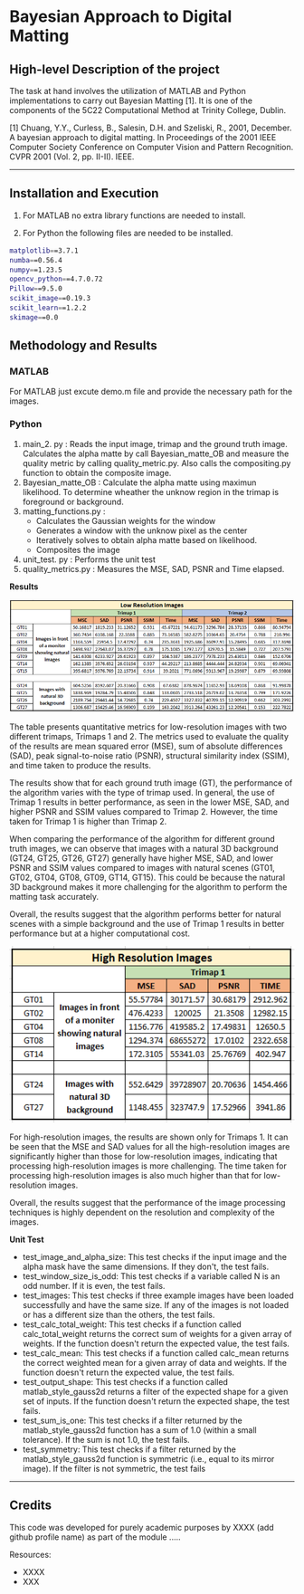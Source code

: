 # Bayesian Approach to Digital Matting

## High-level Description of the project
The task at hand involves the utilization of MATLAB and Python implementations to carry out Bayesian Matting [1]. It is one of the components of the 5C22 Computational Method at Trinity College, Dublin.

[1] Chuang, Y.Y., Curless, B., Salesin, D.H. and Szeliski, R., 2001, December. A bayesian approach to digital matting. In Proceedings of the 2001 IEEE Computer Society Conference on Computer Vision and Pattern Recognition. CVPR 2001 (Vol. 2, pp. II-II). IEEE.

---

## Installation and Execution

1. For MATLAB no extra library functions are needed to install. 

2. For Python the following files are needed to be installed. 
```sh                                 
matplotlib==3.7.1
numba==0.56.4
numpy==1.23.5
opencv_python==4.7.0.72
Pillow==9.5.0
scikit_image==0.19.3
scikit_learn==1.2.2
skimage==0.0
```

## Methodology and Results
### MATLAB
 For MATLAB just excute demo.m file and provide the necessary path for the images.

 ### Python
 1. main_2. py : Reads the input image, trimap and the ground truth image. Calculates the alpha matte by call Bayesian_matte_OB and measure the quality metric by calling quality_metric.py. Also calls the compositing.py function to obtain the composite image.
 2. Bayesian_matte_OB : Calculate the alpha matte using maximun likelihood. To determine wheather the unknow region in the trimap is foreground or background.
 3. matting_functions.py : 
    *  Calculates the Gaussian weights for the window
    *  Generates a window with the unknow pixel as the center
    *  Iteratively solves to obtain alpha matte based on likelihood.
    *  Composites the image 
4.  unit_test. py : Performs the unit test
5.  quality_metrics.py : Measures the MSE, SAD, PSNR and Time elapsed.

**Results**

<img src="LR.png" width="850">

The table presents quantitative metrics for low-resolution images with two different trimaps, Trimaps 1 and 2. The metrics used to evaluate the quality of the results are mean squared error (MSE), sum of absolute differences (SAD), peak signal-to-noise ratio (PSNR), structural similarity index (SSIM), and time taken to produce the results.

The results show that for each ground truth image (GT), the performance of the algorithm varies with the type of trimap used. In general, the use of Trimap 1 results in better performance, as seen in the lower MSE, SAD, and higher PSNR and SSIM values compared to Trimap 2. However, the time taken for Trimap 1 is higher than Trimap 2.

When comparing the performance of the algorithm for different ground truth images, we can observe that images with a natural 3D background (GT24, GT25, GT26, GT27) generally have higher MSE, SAD, and lower PSNR and SSIM values compared to images with natural scenes (GT01, GT02, GT04, GT08, GT09, GT14, GT15). This could be because the natural 3D background makes it more challenging for the algorithm to perform the matting task accurately.

Overall, the results suggest that the algorithm performs better for natural scenes with a simple background and the use of Trimap 1 results in better performance but at a higher computational cost.

<img src="HR.png" width="550">

For high-resolution images, the results are shown only for Trimaps 1. It can be seen that the MSE and SAD values for all the high-resolution images are significantly higher than those for low-resolution images, indicating that processing high-resolution images is more challenging. The time taken for processing high-resolution images is also much higher than that for low-resolution images.

Overall, the results suggest that the performance of the image processing techniques is highly dependent on the resolution and complexity of the images.


**Unit Test**


*   test_image_and_alpha_size: This test checks if the input image and the alpha mask have the same dimensions. If they don't, the test fails.
*   test_window_size_is_odd: This test checks if a variable called N is an odd number. If it is even, the test fails.
*   test_images: This test checks if three example images have been loaded successfully and have the same size. If any of the images is not loaded or has a different size than the others, the test fails.
*   test_calc_total_weight: This test checks if a function called calc_total_weight returns the correct sum of weights for a given array of weights. If the function doesn't return the expected value, the test fails.
*   test_calc_mean: This test checks if a function called calc_mean returns the correct weighted mean for a given array of data and weights. If the function doesn't return the expected value, the test fails.
*   test_output_shape: This test checks if a function called matlab_style_gauss2d returns a filter of the expected shape for a given set of inputs. If the function doesn't return the expected shape, the test fails.
*   test_sum_is_one: This test checks if a filter returned by the matlab_style_gauss2d function has a sum of 1.0 (within a small tolerance). If the sum is not 1.0, the test fails.
*   test_symmetry: This test checks if a filter returned by the matlab_style_gauss2d function is symmetric (i.e., equal to its mirror image). If the filter is not symmetric, the test fails




---
## Credits

This code was developed for purely academic purposes by XXXX (add github profile name) as part of the module ..... 

Resources:
- XXXX
- XXX





